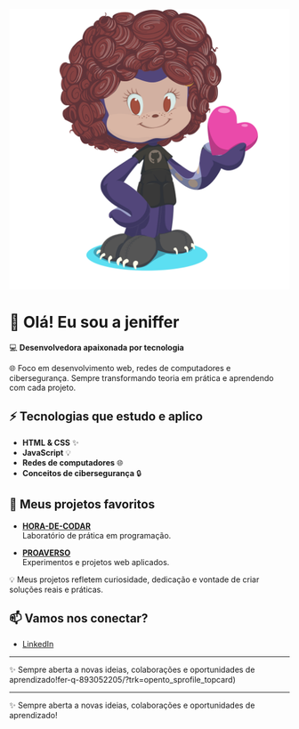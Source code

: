 ![myoctocat](myoctocat.png)

# 👋 Olá! Eu sou a jeniffer

💻 **Desenvolvedora apaixonada por tecnologia**

🌐 Foco em desenvolvimento web, redes de computadores e cibersegurança. Sempre transformando teoria em prática e aprendendo com cada projeto.

## ⚡ Tecnologias que estudo e aplico
- **HTML & CSS** ✨
- **JavaScript** 💡
- **Redes de computadores** 🌐
- **Conceitos de cibersegurança** 🔒

## 🚀 Meus projetos favoritos

- [**HORA-DE-CODAR**](https://github.com/Quadrosx/HORA-DE-CODAR)  
  Laboratório de prática em programação.

- [**PROAVERSO**](https://github.com/Quadrosx/PROAVERSO)  
  Experimentos e projetos web aplicados.

💡 Meus projetos refletem curiosidade, dedicação e vontade de criar soluções reais e práticas.

## 📫 Vamos nos conectar?
- [LinkedIn](https://www.linkedin.com/in/jeniffer-q-893052205/?trk=opento_sprofile_topcard)

---

✨ Sempre aberta a novas ideias, colaborações e oportunidades de aprendizado!fer-q-893052205/?trk=opento_sprofile_topcard)

---

✨ Sempre aberta a novas ideias, colaborações e oportunidades de aprendizado!
